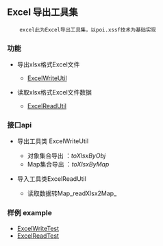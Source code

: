 ##  Excel 导出工具集
```
    excel此为Excel导出工具集，以poi.xssf技术为基础实现
```

### 功能
+ 导出xlsx格式Excel文件
    - [ExcelWriteUtil](./src/main/java/com/excel/process/util/ExcelWriteUtil.java)

+ 读取xlsx格式Excel文件数据
    - [ExcelReadUtil](./src/main/java/com/excel/process/util/ExcelReadUtil.java)

### 接口api
+ 导出工具类 ExcelWriteUtil
    - 对象集合导出 ：_toXlsxByObj_ 
    - Map集合导出 ：_toXlsxByMap_

+ 导入工具类ExcelReadUtil
    - 读取数据转Map_readXlsx2Map_

### 样例 example
+ [ExcelWriteTest](./src/test/com/excel/process/test/ExcelWriteTest.java)
+ [ExcelReadTest](./src/test/com/excel/process/test/ExcelReadTest.java)
